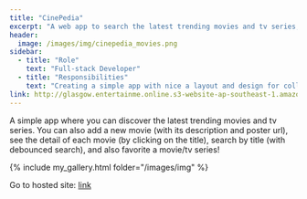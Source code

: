 ```yaml
---
title: "CinePedia"
excerpt: "A web app to search the latest trending movies and tv series, add a movie and pick them as favorites!"
header:
  image: /images/img/cinepedia_movies.png
sidebar:
  - title: "Role"
    text: "Full-stack Developer"
  - title: "Responsibilities"
    text: "Creating a simple app with nice a layout and design for collecting movies and tv series."
link: http://glasgow.entertainme.online.s3-website-ap-southeast-1.amazonaws.com/
---
```


A simple app where you can discover the latest trending movies and tv series. You can also add a new movie (with its description and poster url), see the detail of each movie (by clicking on the title), search by title (with debounced search), and also favorite a movie/tv series!


{% include my_gallery.html folder="/images/img" %}

Go to hosted site: [link](http://glasgow.entertainme.online.s3-website-ap-southeast-1.amazonaws.com/)
